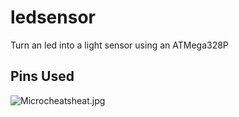 # ledsensor
Turn an led into a light sensor using an ATMega328P

## Pins Used

  
  ![Microcheatsheat.jpg](micro-cheat-sheat.jpg "Pins on ATMega328P")
